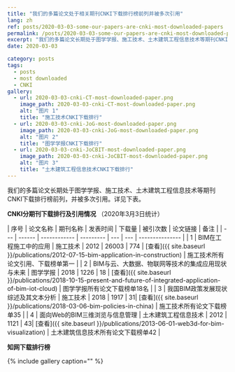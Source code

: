 ```yaml
---
title: "我们的多篇论文处于相关期刊CNKI下载排行榜前列并被多次引用"
lang: zh
ref: posts/2020-03-03-some-our-papers-are-cnki-most-downloaded-papers
permalink: /posts/2020-03-03-some-our-papers-are-cnki-most-downloaded-papers
excerpt: "我们的多篇论文长期处于图学学报、施工技术、土木建筑工程信息技术等期刊CNKI下载排行榜前列，并被多次引用"
date: 2020-03-03

category: posts
tags:
  - posts
  - most downloaded
  - CNKI
gallery:
  - url: 2020-03-03-cnki-CT-most-downloaded-paper.png
    image_path: 2020-03-03-cnki-CT-most-downloaded-paper.png
    alt: "图片 1"
    title: "施工技术CNKI下载排行"
  - url: 2020-03-03-cnki-JoG-most-downloaded-paper.png
    image_path: 2020-03-03-cnki-JoG-most-downloaded-paper.png
    alt: "图片 2"
    title: "图学学报CNKI下载排行"
  - url: 2020-03-03-cnki-JoCBIT-most-downloaded-paper.png
    image_path: 2020-03-03-cnki-JoCBIT-most-downloaded-paper.png
    alt: "图片 3"
    title: "土木建筑工程信息技术CNKI下载排行"
---
```


我们的多篇论文长期处于图学学报、施工技术、土木建筑工程信息技术等期刊CNKI下载排行榜前列，并被多次引用。详见下表。

**CNKI分期刊下载排行及引用情况** （2020年3月3日统计）

| 序号 | 论文名称  | 期刊名称 | 发表时间 | 下载量 | 被引次数 | 论文链接 | 备注 |
| --- | ------ | ------------ | --------- | --- | --- | --------------- |
| 1 | BIM在工程施工中的应用 | 施工技术 | 2012 | 26003 | 774 | [查看]({{ site.baseurl }}/publications/2012-07-15-bim-application-in-construction) | 施工技术所有论文引用、下载榜单第一 |
| 2 | BIM与云、大数据、物联网等技术的集成应用现状与未来 | 图学学报 | 2018 | 1226 | 18 | [查看]({{ site.baseurl }}/publications/2018-10-15-present-and-future-of-integrated-application-of-bim-iot-cloud) | 图学学报所有论文下载榜单18名 |
| 3 | 我国BIM政策发展现状综述及其文本分析 | 施工技术 | 2018 | 1917 | 31| [查看]({{ site.baseurl }}/publications/2018-03-06-bim-policies-in-china) | 施工技术所有论文下载榜单35 |
| 4 | 面向Web的BIM三维浏览与信息管理 | 土木建筑工程信息技术 | 2012 | 1121 | 43| [查看]({{ site.baseurl }}/publications/2013-06-01-web3d-for-bim-visualization) | 土木建筑信息技术所有论文下载榜单42 |

**知网下载排行榜**

{% include gallery caption="" %}
